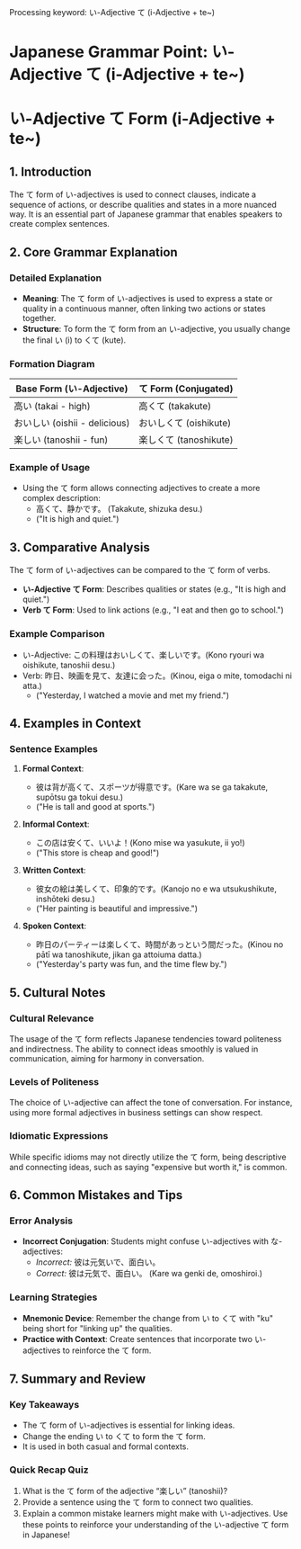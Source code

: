 Processing keyword: い-Adjective て (i-Adjective + te~)
# Japanese Grammar Point: い-Adjective て (i-Adjective + te~)
# い-Adjective て Form (i-Adjective + te~)
## 1. Introduction
The て form of い-adjectives is used to connect clauses, indicate a sequence of actions, or describe qualities and states in a more nuanced way. It is an essential part of Japanese grammar that enables speakers to create complex sentences.
## 2. Core Grammar Explanation
### Detailed Explanation
- **Meaning**: The て form of い-adjectives is used to express a state or quality in a continuous manner, often linking two actions or states together.
- **Structure**: To form the て form from an い-adjective, you usually change the final い (i) to くて (kute).
### Formation Diagram
| Base Form (い-Adjective) | て Form (Conjugated)  |
|-------------------------|------------------------|
| 高い (takai - high)     | 高くて (takakute)      |
| おいしい (oishii - delicious) | おいしくて (oishikute) |
| 楽しい (tanoshii - fun) | 楽しくて (tanoshikute)  |
### Example of Usage
- Using the て form allows connecting adjectives to create a more complex description:
  - 高くて、静かです。 (Takakute, shizuka desu.)
  - ("It is high and quiet.")
## 3. Comparative Analysis
The て form of い-adjectives can be compared to the て form of verbs. 
- **い-Adjective て Form**: Describes qualities or states (e.g., "It is high and quiet.")
- **Verb て Form**: Used to link actions (e.g., "I eat and then go to school.")
### Example Comparison
- い-Adjective: この料理はおいしくて、楽しいです。(Kono ryouri wa oishikute, tanoshii desu.)
- Verb: 昨日、映画を見て、友達に会った。(Kinou, eiga o mite, tomodachi ni atta.)
  - ("Yesterday, I watched a movie and met my friend.")
## 4. Examples in Context
### Sentence Examples
1. **Formal Context**: 
   - 彼は背が高くて、スポーツが得意です。(Kare wa se ga takakute, supōtsu ga tokui desu.)
   - ("He is tall and good at sports.")
   
2. **Informal Context**: 
   - この店は安くて、いいよ！(Kono mise wa yasukute, ii yo!)
   - ("This store is cheap and good!")
3. **Written Context**: 
   - 彼女の絵は美しくて、印象的です。(Kanojo no e wa utsukushikute, inshōteki desu.)
   - ("Her painting is beautiful and impressive.")
4. **Spoken Context**: 
   - 昨日のパーティーは楽しくて、時間があっという間だった。(Kinou no pātī wa tanoshikute, jikan ga attoiuma datta.)
   - ("Yesterday's party was fun, and the time flew by.")
## 5. Cultural Notes
### Cultural Relevance
The usage of the て form reflects Japanese tendencies toward politeness and indirectness. The ability to connect ideas smoothly is valued in communication, aiming for harmony in conversation.
### Levels of Politeness
The choice of い-adjective can affect the tone of conversation. For instance, using more formal adjectives in business settings can show respect.
### Idiomatic Expressions
While specific idioms may not directly utilize the て form, being descriptive and connecting ideas, such as saying "expensive but worth it," is common.
## 6. Common Mistakes and Tips
### Error Analysis
- **Incorrect Conjugation**: Students might confuse い-adjectives with な-adjectives:
  - *Incorrect:* 彼は元気いで、面白い。 
  - *Correct:* 彼は元気で、面白い。 (Kare wa genki de, omoshiroi.)
### Learning Strategies
- **Mnemonic Device**: Remember the change from い to くて with "ku" being short for "linking up" the qualities.
- **Practice with Context**: Create sentences that incorporate two い-adjectives to reinforce the て form.
## 7. Summary and Review
### Key Takeaways
- The て form of い-adjectives is essential for linking ideas.
- Change the ending い to くて to form the て form.
- It is used in both casual and formal contexts.
### Quick Recap Quiz
1. What is the て form of the adjective “楽しい” (tanoshii)?
2. Provide a sentence using the て form to connect two qualities.
3. Explain a common mistake learners might make with い-adjectives. 
Use these points to reinforce your understanding of the い-adjective て form in Japanese!

